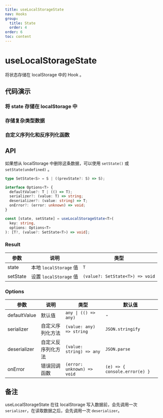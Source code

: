 ```yaml
---
title: useLocalStorageState
nav: Hooks
group:
  title: State
  order: 4
order: 6
toc: content
---
```


# useLocalStorageState

将状态存储在 localStorage 中的 Hook 。

## 代码演示

### 将 state 存储在 localStorage 中

<code src="./demo/demo1.tsx"></code>

### 存储复杂类型数据

<code src="./demo/demo2.tsx"></code>

### 自定义序列化和反序列化函数

<code src="./demo/demo3.tsx"></code>

## API

如果想从 localStorage 中删除这条数据，可以使用 `setState()` 或 `setState(undefined)` 。

```typescript
type SetState<S> = S | ((prevState?: S) => S);

interface Options<T> {
  defaultValue?: T | (() => T);
  serializer?: (value: T) => string;
  deserializer?: (value: string) => T;
  onError?: (error: unknown) => void;
}

const [state, setState] = useLocalStorageState<T>(
  key: string,
  options: Options<T>
): [T?, (value?: SetState<T>) => void];
```

### Result

| 参数     | 说明                   | 类型                            |
| -------- | ---------------------- | ------------------------------- |
| state    | 本地 `localStorage` 值 | `T`                             |
| setState | 设置 `localStorage` 值 | `(value?: SetState<T>) => void` |

### Options

| 参数         | 说明               | 类型                       | 默认值                        |
| ------------ | ------------------ | -------------------------- | ----------------------------- |
| defaultValue | 默认值             | `any \| (() => any)`       | -                             |
| serializer   | 自定义序列化方法   | `(value: any) => string`   | `JSON.stringify`              |
| deserializer | 自定义反序列化方法 | `(value: string) => any`   | `JSON.parse`                  |
| onError      | 错误回调函数       | `(error: unknown) => void` | `(e) => { console.error(e) }` |

## 备注

useLocalStorageState 在往 localStorage 写入数据前，会先调用一次 `serializer`，在读取数据之后，会先调用一次 `deserializer`。
